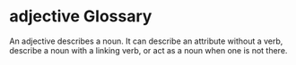 # adjective Glossary
An adjective describes a noun. It can describe an attribute without a verb, describe a noun with a linking verb, or act as a noun when one is not there.

